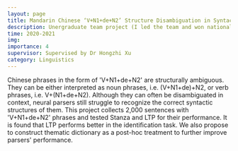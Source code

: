```yaml
---
layout: page
title: Mandarin Chinese ‘V+N1+de+N2’ Structure Disambiguation in Syntactic Parsing
description: Unergraduate team project (I led the team and won national-level funding)
time: 2020-2021
img:
importance: 4
supervisor: Supervised by Dr Hongzhi Xu
category: Linguistics
---
```

Chinese phrases in the form of 'V+N1+de+N2' are structurally ambiguous. They can be either interpreted as noun phrases, i.e. (V+N1+de)+N2, or verb phrases, i.e. V+(N1+de+N2). Although they can often be disambiguated in context, neural parsers still struggle to recognize the correct syntactic structures of them. This project collects 2,000 sentences with 'V+N1+de+N2' phrases and tested Stanza and LTP for their performance. It is found that LTP performs better in the identification task. We also propose to construct thematic dictionary as a post-hoc treatment to further improve parsers' performance.